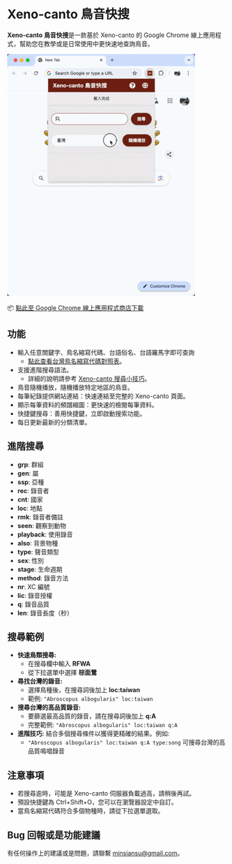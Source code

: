 # Xeno-canto 鳥音快搜

**Xeno-canto 鳥音快搜**是一款基於 Xeno-canto 的 Google Chrome 線上應用程式，幫助您在教學或是日常使用中更快速地查詢鳥音。

![gif](./img/xeno-canto.gif)

📦 [點此至 Google Chrome 線上應用程式商店下載](https://chromewebstore.google.com/detail/xeno-canto-bird-sounds/fogelmchjlfpdkhbdikigjnimkbgalbj)

## 功能

- 輸入任意關鍵字、鳥名縮寫代碼、台語俗名、台語羅馬字即可查詢
    - [點此查看台灣鳥名縮寫代碼對照表](https://siansiansu.github.io/ebird-taxonomy-taiwan/)。
- 支援進階搜尋語法。
    - 詳細的說明請參考 [Xeno-canto 搜尋小技巧](https://xeno-canto.org/help/search)。
- 鳥音隨機播放，隨機播放特定地區的鳥音。
- 每筆紀錄提供網站連結：快速連結至完整的 Xeno-canto 頁面。
- 顯示每筆資料的頻譜縮圖：更快速的檢閱每筆資料。
- 快捷鍵搜尋：善用快捷鍵，立即啟動搜索功能。
- 每日更新最新的分類清單。

## 進階搜尋

- **grp**: 群組
- **gen**: 屬
- **ssp**: 亞種
- **rec**: 錄音者
- **cnt**: 國家
- **loc**: 地點
- **rmk**: 錄音者備註
- **seen**: 觀察到動物
- **playback**: 使用錄音
- **also**: 背景物種
- **type**: 聲音類型
- **sex**: 性別
- **stage**: 生命週期
- **method**: 錄音方法
- **nr**: XC 編號
- **lic**: 錄音授權
- **q**: 錄音品質
- **len**: 錄音長度（秒）

## 搜尋範例

- **快速鳥類搜尋:**
    - 在搜尋欄中輸入 **RFWA**
    - 從下拉選單中選擇 **棕面鶯**
- **尋找台灣的錄音:**
    - 選擇鳥種後，在搜尋詞後加上 **loc:taiwan**
    - 範例: `"Abroscopus albogularis" loc:taiwan`
- **搜尋台灣的高品質錄音:**
    - 要篩選最高品質的錄音，請在搜尋詞後加上 **q:A**
    - 完整範例: `"Abroscopus albogularis" loc:taiwan q:A`
- **進階技巧:** 結合多個搜尋條件以獲得更精確的結果。例如:
    - `"Abroscopus albogularis" loc:taiwan q:A type:song` 可搜尋台灣的高品質鳴唱錄音

## 注意事項

- 若搜尋逾時，可能是 Xeno-canto 伺服器負載過高，請稍後再試。
- 預設快捷鍵為 Ctrl+Shift+O，您可以在瀏覽器設定中自訂。
- 當鳥名縮寫代碼符合多個物種時，請從下拉選單選取。

## Bug 回報或是功能建議

有任何操作上的建議或是問題，請聯繫 minsiansu@gmail.com。
